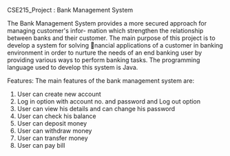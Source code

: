 CSE215_Project : Bank Management System

The Bank Management System provides a more secured approach for managing customer's infor-
mation which strengthen the relationship between banks and their customer. The main purpose
of this project is to develop a system for solving nancial applications of a customer in banking
environment in order to nurture the needs of an end banking user by providing various ways to
perform banking tasks. The programming language used to develop this system is Java.

Features:
	The main features of the bank management system are:
1. User can create new account
2. Log in option with account no. and password and Log out option
3. User can view his details and can change his password
4. User can check his balance
5. User can deposit money
6. User can withdraw money
7. User can transfer money
8. User can pay bill
